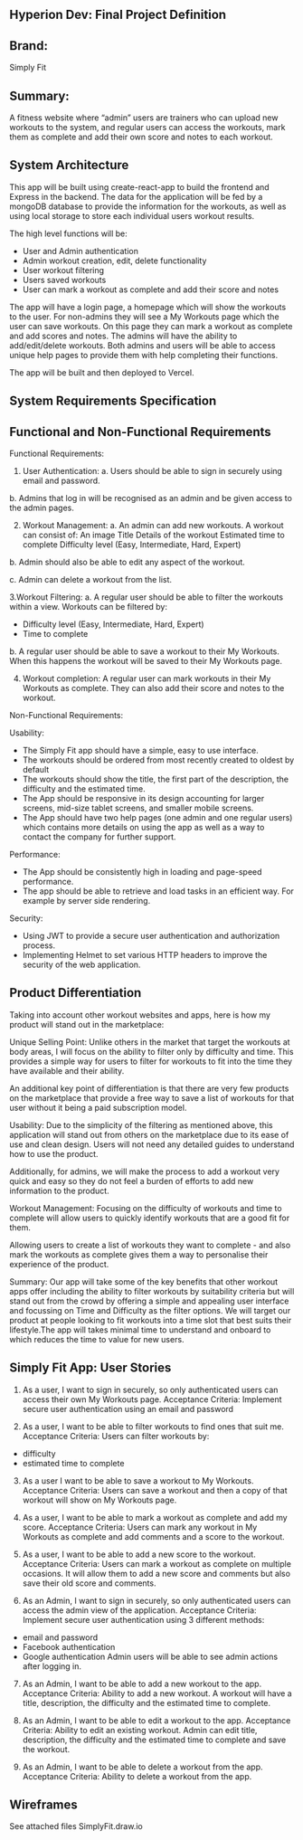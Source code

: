 ## Hyperion Dev: Final Project Definition

## Brand:

Simply Fit

## Summary:

A fitness website where “admin” users are trainers who can upload new workouts to the system, and regular users can access the workouts, mark them as complete and add their own score and notes to each workout.

## System Architecture

This app will be built using create-react-app to build the frontend and Express in the backend. The data for the application will be fed by a mongoDB database to provide the information for the workouts, as well as using local storage to store each individual users workout results.

The high level functions will be:

- User and Admin authentication
- Admin workout creation, edit, delete functionality
- User workout filtering
- Users saved workouts
- User can mark a workout as complete and add their score and notes

The app will have a login page, a homepage which will show the workouts to the user. For non-admins they will see a My Workouts page which the user can save workouts. On this page they can mark a workout as complete and add scores and notes. The admins will have the ability to add/edit/delete workouts. Both admins and users will be able to access unique help pages to provide them with help completing their functions.

The app will be built and then deployed to Vercel.

## System Requirements Specification

## Functional and Non-Functional Requirements

Functional Requirements:

1. User Authentication:
   a. Users should be able to sign in securely using email and password.

b. Admins that log in will be recognised as an admin and be given access to the admin pages.

2. Workout Management:
   a. An admin can add new workouts. A workout can consist of:
   An image
   Title
   Details of the workout
   Estimated time to complete
   Difficulty level (Easy, Intermediate, Hard, Expert)

b. Admin should also be able to edit any aspect of the workout.

c. Admin can delete a workout from the list.

3.Workout Filtering:
a. A regular user should be able to filter the workouts within a view.
Workouts can be filtered by:

- Difficulty level (Easy, Intermediate, Hard, Expert)
- Time to complete

b. A regular user should be able to save a workout to their My Workouts. When this happens the workout will be saved to their My Workouts page.

4. Workout completion:
   A regular user can mark workouts in their My Workouts as complete. They can also add their score and notes to the workout.

Non-Functional Requirements:

Usability:

- The Simply Fit app should have a simple, easy to use interface.
- The workouts should be ordered from most recently created to oldest by default
- The workouts should show the title, the first part of the description, the difficulty and the estimated time.
- The App should be responsive in its design accounting for larger screens, mid-size tablet screens, and smaller mobile screens.
- The App should have two help pages (one admin and one regular users) which contains more details on using the app as well as a way to contact the company for further support.

Performance:

- The App should be consistently high in loading and page-speed performance.
- The app should be able to retrieve and load tasks in an efficient way. For example by server side rendering.

Security:

- Using JWT to provide a secure user authentication and authorization process.
- Implementing Helmet to set various HTTP headers to improve the security of the web application.

## Product Differentiation

Taking into account other workout websites and apps, here is how my product will stand out in the marketplace:

Unique Selling Point:
Unlike others in the market that target the workouts at body areas, I will focus on the ability to filter only by difficulty and time. This provides a simple way for users to filter for workouts to fit into the time they have available and their ability.

An additional key point of differentiation is that there are very few products on the marketplace that provide a free way to save a list of workouts for that user without it being a paid subscription model.

Usability:
Due to the simplicity of the filtering as mentioned above, this application will stand out from others on the marketplace due to its ease of use and clean design. Users will not need any detailed guides to understand how to use the product.

Additionally, for admins, we will make the process to add a workout very quick and easy so they do not feel a burden of efforts to add new information to the product.

Workout Management:
Focusing on the difficulty of workouts and time to complete will allow users to quickly identify workouts that are a good fit for them.

Allowing users to create a list of workouts they want to complete - and also mark the workouts as complete gives them a way to personalise their experience of the product.

Summary:
Our app will take some of the key benefits that other workout apps offer including the ability to filter workouts by suitability criteria but will stand out from the crowd by offering a simple and appealing user interface and focussing on Time and Difficulty as the filter options. We will target our product at people looking to fit workouts into a time slot that best suits their lifestyle.The app will takes minimal time to understand and onboard to which reduces the time to value for new users.

## Simply Fit App: User Stories

1. As a user, I want to sign in securely, so only authenticated users can access their own My Workouts page.
   Acceptance Criteria: Implement secure user authentication using an email and password

2. As a user, I want to be able to filter workouts to find ones that suit me.
   Acceptance Criteria: Users can filter workouts by:

- difficulty
- estimated time to complete

3. As a user I want to be able to save a workout to My Workouts.
   Acceptance Criteria: Users can save a workout and then a copy of that workout will show on My Workouts page.

4. As a user, I want to be able to mark a workout as complete and add my score.
   Acceptance Criteria: Users can mark any workout in My Workouts as complete and add comments and a score to the workout.

5. As a user, I want to be able to add a new score to the workout.
   Acceptance Criteria: Users can mark a workout as complete on multiple occasions. It will allow them to add a new score and comments but also save their old score and comments.

6. As an Admin, I want to sign in securely, so only authenticated users can access the admin view of the application.
   Acceptance Criteria: Implement secure user authentication using 3 different methods:

- email and password
- Facebook authentication
- Google authentication
  Admin users will be able to see admin actions after logging in.

7. As an Admin, I want to be able to add a new workout to the app.
   Acceptance Criteria: Ability to add a new workout. A workout will have a title, description, the difficulty and the estimated time to complete.

8. As an Admin, I want to be able to edit a workout to the app.
   Acceptance Criteria: Ability to edit an existing workout. Admin can edit title, description, the difficulty and the estimated time to complete and save the workout.

9. As an Admin, I want to be able to delete a workout from the app.
   Acceptance Criteria: Ability to delete a workout from the app.

## Wireframes

See attached files SimplyFit.draw.io
